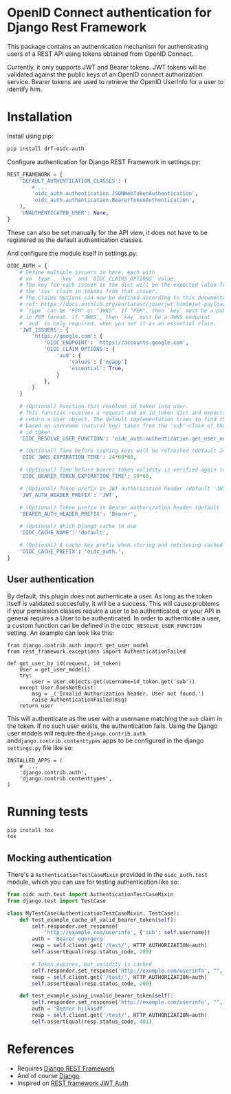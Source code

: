 # OpenID Connect authentication for Django Rest Framework

This package contains an authentication mechanism for authenticating
users of a REST API using tokens obtained from OpenID Connect.

Currently, it only supports JWT and Bearer tokens. JWT tokens will be
validated against the public keys of an OpenID connect authorization
service. Bearer tokens are used to retrieve the OpenID UserInfo for a
user to identify him.

# Installation

Install using pip:

```sh
pip install drf-oidc-auth
```

Configure authentication for Django REST Framework in settings.py:

```py
REST_FRAMEWORK = {
    'DEFAULT_AUTHENTICATION_CLASSES': (
        # ...
        'oidc_auth.authentication.JSONWebTokenAuthentication',
        'oidc_auth.authentication.BearerTokenAuthentication',
    ),
    'UNAUTHENTICATED_USER': None,
}
```

These can also be set manually for the API view, it does not have to be
registered as the default authentication classes.

And configure the module itself in settings.py:
```py
OIDC_AUTH = {
    # Define multiple issuers in here, each with
    # an `type`, `key` and `OIDC_CLAIMS_OPTIONS` value.
    # The key for each issuer in the dict will be the expected value for
    # the 'iss' claim in tokens from that issuer.
    # The Claims Options can now be defined according to this documentation:
    # ref: https://docs.authlib.org/en/latest/jose/jwt.html#jwt-payload-claims-validation
    # `type` can be "PEM" or "JWKS". If "PEM", then `key` must be a public key
    # in PEM format. if "JWKS`, then `key` must be a JWKS endpoint
    # `aud` is only required, when you set it as an essential claim.
    'JWT_ISSUERS': {
        'https://google.com': {
            'OIDC_ENDPOINT': 'https://accounts.google.com',
            'OIDC_CLAIM_OPTIONS': {
                'aud': {
                    'values': ['myapp']
                    'essential': True,
                }
            },
        }
    }

    # (Optional) Function that resolves id_token into user.
    # This function receives a request and an id_token dict and expects to
    # return a User object. The default implementation tries to find the user
    # based on username (natural key) taken from the 'sub'-claim of the
    # id_token.
    'OIDC_RESOLVE_USER_FUNCTION': 'oidc_auth.authentication.get_user_none',

    # (Optional) Time before signing keys will be refreshed (default 24 hrs)
    'OIDC_JWKS_EXPIRATION_TIME': 24*60*60,

    # (Optional) Time before bearer token validity is verified again (default 10 minutes)
    'OIDC_BEARER_TOKEN_EXPIRATION_TIME': 10*60,

    # (Optional) Token prefix in JWT authorization header (default 'JWT')
    'JWT_AUTH_HEADER_PREFIX': 'JWT',

    # (Optional) Token prefix in Bearer authorization header (default 'Bearer')
    'BEARER_AUTH_HEADER_PREFIX': 'Bearer',

    # (Optional) Which Django cache to use
    'OIDC_CACHE_NAME': 'default',

    # (Optional) A cache key prefix when storing and retrieving cached values
    'OIDC_CACHE_PREFIX': 'oidc_auth.',
}
```

## User authentication

By default, this plugin does not authenticate a user. As long as the token itself is validated succesfully,
it will be a success. This will cause problems if your permission classes require a user to be authenticated,
or your API in general requires a User to be authenticated. In order to authenticate a user, a custom
function can be defined in the
`OIDC_RESOLVE_USER_FUNCTION` setting. An example can look like this:

```
from django.contrib.auth import get_user_model
from rest_framework.exceptions import AuthenticationFailed

def get_user_by_id(request, id_token)
    User = get_user_model()
    try:
        user = User.objects.get(username=id_token.get('sub'))
    except User.DoesNotExist:
        msg = _('Invalid Authorization header. User not found.')
        raise AuthenticationFailed(msg)
    return user

```

This will authenticate as the user with a username matching the `sub` claim in the token. If no such user
exists, the authentication fails. Using the Django user models will require the `django.contrib.auth`
and`django.contrib.contenttypes` apps to be configured in the django `settings.py` file like so:

```
INSTALLED_APPS = (
    #  ...
    'django.contrib.auth',
    'django.contrib.contenttypes',
)
```


# Running tests

```sh
pip install tox
tox
```

## Mocking authentication

There's a `AuthenticationTestCaseMixin` provided in the `oidc_auth.test` module, which you
can use for testing authentication like so:
```python
from oidc_auth.test import AuthenticationTestCaseMixin
from django.test import TestCase

class MyTestCase(AuthenticationTestCaseMixin, TestCase):
    def test_example_cache_of_valid_bearer_token(self):
        self.responder.set_response(
            'http://example.com/userinfo', {'sub': self.username})
        auth = 'Bearer egergerg'
        resp = self.client.get('/test/', HTTP_AUTHORIZATION=auth)
        self.assertEqual(resp.status_code, 200)

        # Token expires, but validity is cached
        self.responder.set_response('http://example.com/userinfo', "", 401)
        resp = self.client.get('/test/', HTTP_AUTHORIZATION=auth)
        self.assertEqual(resp.status_code, 200)

    def test_example_using_invalid_bearer_token(self):
        self.responder.set_response('http://example.com/userinfo', "", 401)
        auth = 'Bearer hjikasdf'
        resp = self.client.get('/test/', HTTP_AUTHORIZATION=auth)
        self.assertEqual(resp.status_code, 401)
```

# References

* Requires [Django REST Framework](http://www.django-rest-framework.org/)
* And of course [Django](https://www.djangoproject.com/)
* Inspired on [REST framework JWT Auth](https://github.com/GetBlimp/django-rest-framework-jwt)
